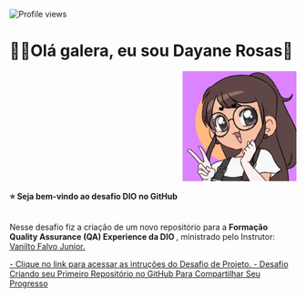![Profile views](https://gpvc.arturio.dev/dayane-rosas)
<div>
  <h1 align="left">
  👋🏼Olá galera, eu sou Dayane Rosas🥰
  </h1>
  
  <p align="right">
    <a href="https://github.com/dayane-rosas/dio-desafio-github-primeiro-repositorio/blob/main/ezgif.com-gif-maker.gif"> </a>
    <img src="ezgif.com-gif-maker.gif" width="200">
    
<div align='left'>
  <b> ⭐️ Seja bem-vindo ao desafio DIO no GitHub </b>
</div> </br>

  <p align="left">
    Nesse desafio fiz a criação de um novo repositório para a <b> Formação Quality Assurance (QA) Experience da DIO </b>, ministrado pelo Instrutor: <a href="https://github.com/falvojr"> Vanilto Falvo Junior. 

<p align="left">
- Clique no link para acessar as intruções do Desafio de Projeto. 
  - <a href='https://drive.google.com/file/d/1IZu0qohv1JOmxjEra1lknDiiStU68bl4/view'> Desafio Criando seu Primeiro Repositório no GitHub Para Compartilhar Seu Progresso </a>
